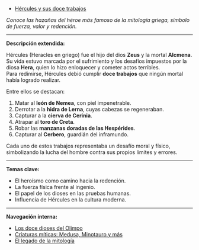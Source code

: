 - [Hércules y sus doce trabajos](./articulo-3.md)

*Conoce las hazañas del héroe más famoso de la mitología griega, símbolo de fuerza, valor y redención.*

---

**Descripción extendida:**

Hércules (Heracles en griego) fue el hijo del dios **Zeus** y la mortal **Alcmena**. Su vida estuvo marcada por el sufrimiento y los desafíos impuestos por la diosa **Hera**, quien lo hizo enloquecer y cometer actos terribles.  
Para redimirse, Hércules debió cumplir **doce trabajos** que ningún mortal había logrado realizar.

Entre ellos se destacan:
1. Matar al **león de Nemea**, con piel impenetrable.  
2. Derrotar a la **hidra de Lerna**, cuyas cabezas se regeneraban.  
3. Capturar a la **cierva de Cerinia**.  
4. Atrapar al **toro de Creta**.  
5. Robar las **manzanas doradas de las Hespérides**.  
6. Capturar al **Cerbero**, guardián del inframundo.

Cada uno de estos trabajos representaba un desafío moral y físico, simbolizando la lucha del hombre contra sus propios límites y errores.

---

**Temas clave:**
- El heroísmo como camino hacia la redención.  
- La fuerza física frente al ingenio.  
- El papel de los dioses en las pruebas humanas.  
- Influencia de Hércules en la cultura moderna.  

---

**Navegación interna:**
- [Los doce dioses del Olimpo](./articulo-1.md)  
- [Criaturas míticas: Medusa, Minotauro y más](./articulo-4.md)  
- [El legado de la mitología](./articulo-5.md)
